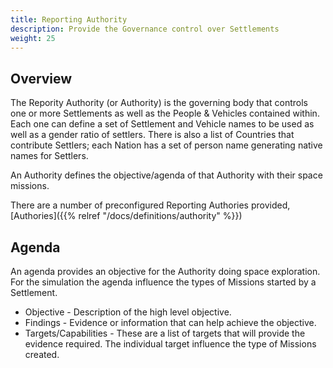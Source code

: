 ```yaml
---
title: Reporting Authority
description: Provide the Governance control over Settlements
weight: 25
---
```

## Overview
The Repority Authority (or Authority) is the governing body that controls one or more Settlements as well as the People & Vehicles contained within.
Each one can define a set of Settlement and Vehicle names to be used as well as a gender ratio of settlers.
There is also a list of Countries that contribute Settlers; each Nation has a set of person name generating native names for Settlers.

An Authority defines the objective/agenda of that Authority with their space missions.

There are a number of preconfigured Reporting Authories provided, [Authories]({{% relref "/docs/definitions/authority" %}})

## Agenda
An agenda provides an objective for the Authority doing space exploration.
For the simulation the agenda influence the types of Missions started by a Settlement.
* Objective - Description of the high level objective.
* Findings - Evidence or information that can help achieve the objective.
* Targets/Capabilities - These are a list of targets that will provide the evidence required. The individual target influence the type of Missions created.
